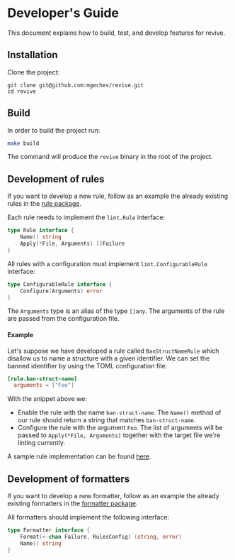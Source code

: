 # Developer's Guide

This document explains how to build, test, and develop features for revive.

## Installation

Clone the project:

```
git clone git@github.com:mgechev/revive.git
cd revive
```
## Build

In order to build the project run:
```bash
make build
```

The command will produce the `revive` binary in the root of the project.

## Development of rules

If you want to develop a new rule, follow as an example the already existing rules in the [rule package](https://github.com/mgechev/revive/tree/master/rule).

Each rule needs to implement the `lint.Rule` interface: 
```go
type Rule interface {
	Name() string
	Apply(*File, Arguments) []Failure
}
```
All rules with a configuration must implement `lint.ConfigurableRule` interface:
```go
type ConfigurableRule interface {
	Configure(Arguments) error
}
```

The `Arguments` type is an alias of the type `[]any`. The arguments of the rule are passed from the configuration file.

#### Example

Let's suppose we have developed a rule called `BanStructNameRule` which disallow us to name a structure with a given identifier. We can set the banned identifier by using the TOML configuration file:

```toml
[rule.ban-struct-name]
  arguments = ["Foo"]
```

With the snippet above we:

- Enable the rule with the name `ban-struct-name`. The `Name()` method of our rule should return a string that matches `ban-struct-name`.
- Configure the rule with the argument `Foo`. The list of arguments will be passed to `Apply(*File, Arguments)` together with the target file we're linting currently.

A sample rule implementation can be found [here](/rule/argument_limit.go).


## Development of formatters

If you want to develop a new formatter, follow as an example the already existing formatters in the [formatter package](https://github.com/mgechev/revive/tree/master/formatter).

All formatters should implement the following interface:

```go
type Formatter interface {
	Format(<-chan Failure, RulesConfig) (string, error)
	Name() string
}
```
